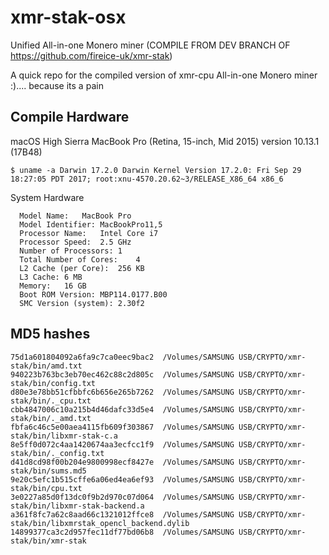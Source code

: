 # xmr-stak-osx
Unified All-in-one Monero miner (COMPILE FROM DEV BRANCH OF https://github.com/fireice-uk/xmr-stak)

A quick repo for the compiled version of xmr-cpu All-in-one Monero miner :).... because its a pain

## Compile Hardware

macOS High Sierra
MacBook Pro (Retina, 15-inch, Mid 2015)
version 10.13.1 (17B48)

```
$ uname -a Darwin 17.2.0 Darwin Kernel Version 17.2.0: Fri Sep 29 18:27:05 PDT 2017; root:xnu-4570.20.62~3/RELEASE_X86_64 x86_6
```

System Hardware
```
  Model Name:	MacBook Pro
  Model Identifier:	MacBookPro11,5
  Processor Name:	Intel Core i7
  Processor Speed:	2.5 GHz
  Number of Processors:	1
  Total Number of Cores:	4
  L2 Cache (per Core):	256 KB
  L3 Cache:	6 MB
  Memory:	16 GB
  Boot ROM Version:	MBP114.0177.B00
  SMC Version (system):	2.30f2
```

## MD5 hashes

```
75d1a601804092a6fa9c7ca0eec9bac2  /Volumes/SAMSUNG USB/CRYPTO/xmr-stak/bin/amd.txt
940223b763bc3eb70ec462c88c2d805c  /Volumes/SAMSUNG USB/CRYPTO/xmr-stak/bin/config.txt
d80e3e78bb51cfbbfc6b656e265b7262  /Volumes/SAMSUNG USB/CRYPTO/xmr-stak/bin/._cpu.txt
cbb4847006c10a215b4d46dafc33d5e4  /Volumes/SAMSUNG USB/CRYPTO/xmr-stak/bin/._amd.txt
fbfa6c46c5e00aea4115fb609f303867  /Volumes/SAMSUNG USB/CRYPTO/xmr-stak/bin/libxmr-stak-c.a
8e5ff0d072c4aa1420674aa3ecfcc1f9  /Volumes/SAMSUNG USB/CRYPTO/xmr-stak/bin/._config.txt
d41d8cd98f00b204e9800998ecf8427e  /Volumes/SAMSUNG USB/CRYPTO/xmr-stak/bin/sums.md5
9e20c5efc1b515cffe6a06ed4ea6ef93  /Volumes/SAMSUNG USB/CRYPTO/xmr-stak/bin/cpu.txt
3e0227a85d0f13dc0f9b2d970c07d064  /Volumes/SAMSUNG USB/CRYPTO/xmr-stak/bin/libxmr-stak-backend.a
a361f8fc7a62c8aad66c1321012ffce8  /Volumes/SAMSUNG USB/CRYPTO/xmr-stak/bin/libxmrstak_opencl_backend.dylib
14899377ca3c2d957fec11df77bd06b8  /Volumes/SAMSUNG USB/CRYPTO/xmr-stak/bin/xmr-stak
```
